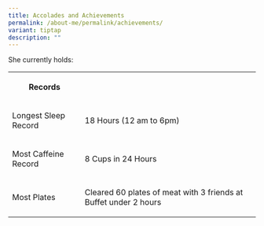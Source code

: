 ```yaml
---
title: Accolades and Achievements
permalink: /about-me/permalink/achievements/
variant: tiptap
description: ""
---
```

<p>She currently holds:</p>
<table>
<tbody>
<tr>
<th rowspan="1" colspan="1">
<p>Records</p>
</th>
<th rowspan="1" colspan="1">
<p></p>
</th>
</tr>
<tr>
<td rowspan="1" colspan="1">
<p>Longest Sleep Record</p>
</td>
<td rowspan="1" colspan="1">
<p>18 Hours (12 am to 6pm)</p>
</td>
</tr>
<tr>
<td rowspan="1" colspan="1">
<p>Most Caffeine Record</p>
</td>
<td rowspan="1" colspan="1">
<p>8 Cups in 24 Hours</p>
</td>
</tr>
<tr>
<td rowspan="1" colspan="1">
<p>Most Plates</p>
</td>
<td rowspan="1" colspan="1">
<p>Cleared 60 plates of meat with 3 friends at Buffet under 2 hours</p>
</td>
</tr>
</tbody>
</table>
<p></p>